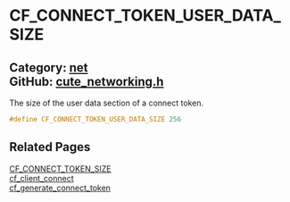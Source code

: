[//]: # (This file is automatically generated by Cute Framework's docs parser.)
[//]: # (Do not edit this file by hand!)
[//]: # (See: https://github.com/RandyGaul/cute_framework/blob/master/samples/docs_parser.cpp)
[](../header.md ':include')

# CF_CONNECT_TOKEN_USER_DATA_SIZE

Category: [net](/api_reference?id=net)  
GitHub: [cute_networking.h](https://github.com/RandyGaul/cute_framework/blob/master/include/cute_networking.h)  
---

The size of the user data section of a connect token.

```cpp
#define CF_CONNECT_TOKEN_USER_DATA_SIZE 256
```

## Related Pages

[CF_CONNECT_TOKEN_SIZE](/net/cf_connect_token_size.md)  
[cf_client_connect](/net/cf_client_connect.md)  
[cf_generate_connect_token](/net/cf_generate_connect_token.md)  
